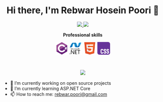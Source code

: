 <h1 align="center">Hi there, I'm Rebwar Hosein Poori 👋</h1>

<p align="center">
 <a href="https://linkedin.com/in/rebwar" target="_blank">
  <img src="https://img.icons8.com/fluent/48/000000/linkedin.png" />
 </a>
  
 <a href="https://twitter.com/rebwar_poori" target="_blank">
  <img src="https://img.icons8.com/fluent/48/000000/twitter.png" />
 </a>
</p>

<p align="center"> 
 <strong>
  Professional skills
  </strong>
</p>

<p align="center"> 
  <img src="https://raw.githubusercontent.com/devicons/devicon/master/icons/csharp/csharp-original.svg" alt="csharp" width="40" height="40" />
  <img src="https://raw.githubusercontent.com/devicons/devicon/master/icons/dot-net/dot-net-original-wordmark.svg" alt="dotnet" width="40" height="40" />
  <img src="https://raw.githubusercontent.com/devicons/devicon/master/icons/html5/html5-original.svg" alt="javascript" width="40" height="40" />
  <img src="https://raw.githubusercontent.com/devicons/devicon/master/icons/css/css-original.svg" alt="typescript" width="40" height="40" />  
</p>

</br>

<p align="center">
 <a href="#" alt="Rebwar's github stats">
  <img src="https://github-readme-stats.vercel.app/api?username=rebwar&theme=tokyonight&show_icons=true" />
 </a>
</p>

- 🔭 I’m currently working on open source projects
- 🌱 I’m currently learning ASP.NET Core
- 📫 How to reach me: rebwar.poori@gmail.com
<!--
**rebwar/rebwar** is a ✨ _special_ ✨ repository because its `README.md` (this file) appears on your GitHub profile.

Here are some ideas to get you started:

- 🔭 I’m currently working on open source projects
- 🌱 I’m currently learning ASP.NET Core
- 👯 I’m looking to collaborate on ...
- 🤔 I’m looking for help with ...
- 💬 Ask me about ...
- 📫 How to reach me: rebwar.poori@gmail.com
- 😄 Pronouns: ...
- ⚡ Fun fact: ...
-->
